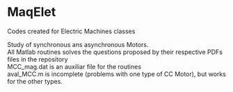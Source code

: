 # MaqElet
Codes created for Electric Machines classes

Study of synchronous ans asynchronous Motors.  
All Matlab routines solves the questions proposed by their respective PDFs files in the repository  
MCC_mag.dat is an auxiliar file for the routines  
aval_MCC.m is incomplete (problems with one type of CC Motor), but works for the other types.
